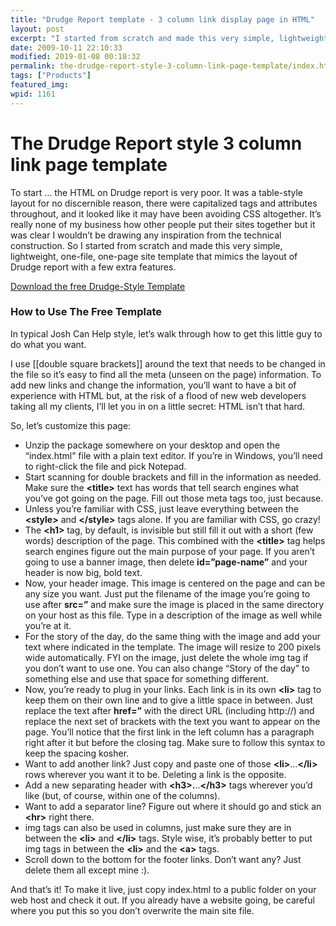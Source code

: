 ```yaml
---
title: "Drudge Report template - 3 column link display page in HTML"
layout: post
excerpt: "I started from scratch and made this very simple, lightweight, one-file, one-page site template that mimics the layout of Drudge report with a few extra features."
date: 2009-10-11 22:10:33
modified: 2019-01-08 00:18:32
permalink: the-drudge-report-style-3-column-link-page-template/index.html
tags: ["Products"]
featured_img:
wpid: 1161
---
```


# The Drudge Report style 3 column link page template

To start … the HTML on Drudge report is very poor. It was a table-style layout for no discernible reason, there were capitalized tags and attributes throughout, and it looked like it may have been avoiding CSS altogether. It’s really none of my business how other people put their sites together but it was clear I wouldn’t be drawing any inspiration from the technical construction. So I started from scratch and made this very simple, lightweight, one-file, one-page site template that mimics the layout of Drudge report with a few extra features.

[Download the free Drudge-Style Template](/_files/JCH_Drudge_HTML_Template_101109.zip)

### How to Use The Free Template

In typical Josh Can Help style, let’s walk through how to get this little guy to do what you want.

I use \[\[double square brackets\]\] around the text that needs to be changed in the file so it’s easy to find all the meta (unseen on the page) information. To add new links and change the information, you’ll want to have a bit of experience with HTML but, at the risk of a flood of new web developers taking all my clients, I’ll let you in on a little secret: HTML isn’t that hard.

So, let’s customize this page:

- Unzip the package somewhere on your desktop and open the “index.html” file with a plain text editor. If you’re in Windows, you’ll need to right-click the file and pick Notepad.
- Start scanning for double brackets and fill in the information as needed. Make sure the **&lt;title&gt;** text has words that tell search engines what you’ve got going on the page. Fill out those meta tags too, just because.
- Unless you’re familiar with CSS, just leave everything between the **&lt;style&gt;** and **&lt;/style&gt;** tags alone. If you are familiar with CSS, go crazy!
- The **&lt;h1&gt;** tag, by default, is invisible but still fill it out with a short (few words) description of the page. This combined with the **&lt;title&gt;** tag helps search engines figure out the main purpose of your page. If you aren’t going to use a banner image, then delete **id=”page-name”** and your header is now big, bold text.
- Now, your header image. This image is centered on the page and can be any size you want. Just put the filename of the image you’re going to use after **src=”** and make sure the image is placed in the same directory on your host as this file. Type in a description of the image as well while you’re at it.
- For the story of the day, do the same thing with the image and add your text where indicated in the template. The image will resize to 200 pixels wide automatically. FYI on the image, just delete the whole img tag if you don’t want to use one. You can also change “Story of the day” to something else and use that space for something different.
- Now, you’re ready to plug in your links. Each link is in its own **&lt;li&gt;** tag to keep them on their own line and to give a little space in between. Just replace the text after **href=”** with the direct URL (including http://) and replace the next set of brackets with the text you want to appear on the page. You’ll notice that the first link in the left column has a paragraph right after it but before the closing tag. Make sure to follow this syntax to keep the spacing kosher.
- Want to add another link? Just copy and paste one of those **&lt;li&gt;**…**&lt;/li&gt;** rows wherever you want it to be. Deleting a link is the opposite.
- Add a new separating header with **&lt;h3&gt;.**..**&lt;/h3&gt;** tags wherever you’d like (but, of course, within one of the columns).
- Want to add a separator line? Figure out where it should go and stick an **&lt;hr&gt;** right there.
- img tags can also be used in columns, just make sure they are in between the **&lt;li&gt;** and **&lt;/li&gt;** tags. Style wise, it’s probably better to put img tags in between the **&lt;li&gt;** and the **&lt;a&gt;** tags.
- Scroll down to the bottom for the footer links. Don’t want any? Just delete them all except mine :).

And that’s it! To make it live, just copy index.html to a public folder on your web host and check it out. If you already have a website going, be careful where you put this so you don’t overwrite the main site file.
